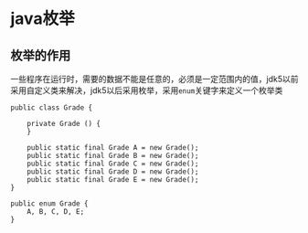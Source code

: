 # java枚举

## 枚举的作用
一些程序在运行时，需要的数据不能是任意的，必须是一定范围内的值，jdk5以前采用自定义类来解决，jdk5以后采用枚举，采用```enum```关键字来定义一个枚举类

```
public class Grade {
	
	private Grade () {
	}

	public static final Grade A = new Grade();
	public static final Grade B = new Grade();
	public static final Grade C = new Grade();
	public static final Grade D = new Grade();
	public static final Grade E = new Grade();
}

public enum Grade {
	A, B, C, D, E;
}
```

